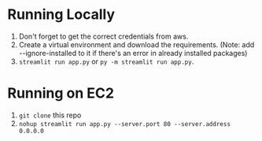 # Running Locally

1. Don't forget to get the correct credentials from aws.
2. Create a virtual environment and download the requirements. (Note: add --ignore-installed to it if there's an error in already installed packages)
3. `streamlit run app.py` or `py -m streamlit run app.py`.

# Running on EC2
1. `git clone` this repo
2. `nohup streamlit run app.py --server.port 80 --server.address 0.0.0.0`
